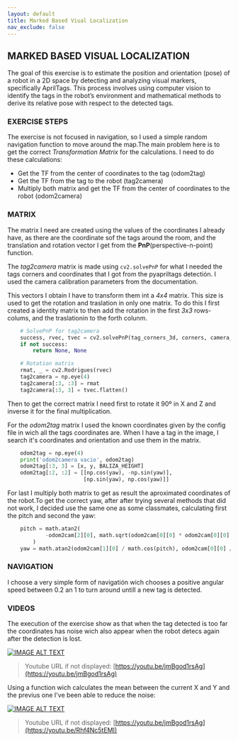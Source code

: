 ```yaml
---
layout: default
title: Marked Based Viual Localization
nav_exclude: false
---
```


## MARKED BASED VISUAL LOCALIZATION

The goal of this exercise is to estimate the position and orientation (pose) of a robot in a 2D space by detecting and analyzing visual markers, specifically AprilTags. This process involves using computer vision to identify the tags in the robot’s environment and mathematical methods to derive its relative pose with respect to the detected tags.

### EXERCISE STEPS

The exercise is not focused in navigation, so I used a simple random navigation function to move around the map.The main problem here is to get the correct *Transformation Matrix* for the calculations. I need to do these calculations:

* Get the TF from the center of coordinates to the tag (odom2tag)
* Get the TF from the tag to the robot (tag2camera)
* Multiply both matrix and get the TF from the center of coordinates to the robot (odom2camera)

### MATRIX

The matrix I need are created using the values of the coordinates I already have, as there are the coordinate sof the tags around the room, and the translation and rotation vector I get from the **PnP**(perspective-n-point) function.

The *tag2camera* matrix is made using `cv2.solvePnP` for what I needed the tags corners and coordinates that I got from the pyapriltags detectión. I used the camera calibration parameters from the documentation.

This vectors I obtain I have to transform them int a *4x4* matrix. This size is used to get the rotation and traslation in only one matrix. To do this I first created a identity matrix to then add the rotation in the first *3x3* rows-colums, and the traslationin to the forth colunm.

```python
    # SolvePnP for tag2camera
    success, rvec, tvec = cv2.solvePnP(tag_corners_3d, corners, camera_matrix, dist_coeffs, flags=cv2.SOLVEPNP_IPPE_SQUARE)
    if not success:
        return None, None

    # Rotation matrix
    rmat, _ = cv2.Rodrigues(rvec)
    tag2camera = np.eye(4)
    tag2camera[:3, :3] = rmat
    tag2camera[:3, 3] = tvec.flatten()
```

Then to get the correct matrix I need first to rotate it 90º in X and Z and inverse it for the final multiplication.

For the *odom2tag* matrix I used the known coordinates given by the config file in wich all the tags coordinates are. When I have a tag in the image, I search it's coordinates and orientation and use them in the matrix.

```python
    odom2tag = np.eye(4)
    print('odom2camera vacio', odom2tag)
    odom2tag[:3, 3] = [x, y, BALIZA_HEIGHT]
    odom2tag[:2, :2] = [[np.cos(yaw), -np.sin(yaw)],
                        [np.sin(yaw), np.cos(yaw)]]
```

For last I multiply both matrix to get as result the aproximated coordinates of the robot.To get the correct yaw, after after trying several methods that did not work, I decided use the same one as some classmates, calculating first the pitch and second the yaw:

```python
    pitch = math.atan2(
            -odom2cam[2][0], math.sqrt(odom2cam[0][0] * odom2cam[0][0] + odom2cam[1][0] * odom2cam[1][0])
        )
    yaw = math.atan2(odom2cam[1][0] / math.cos(pitch), odom2cam[0][0] / math.cos(pitch)) + math.pi/2
```

### NAVIGATION

I choose a very simple form of navigatión wich chooses a positive angular speed between 0.2 an 1 to turn around untill a new tag is detected.

### VIDEOS

The execution of the exercise show as that when the tag detected is too far the coordinates has noise wich also appear when the robot detecs again after the detection is lost.

[![IMAGE ALT TEXT](http://img.youtube.com/vi/jmBgod1rsAg/0.jpg)](https://youtu.be/jmBgod1rsAg "Auto Parking")

> Youtube URL if not displayed: [https://youtu.be/jmBgod1rsAg](https://youtu.be/jmBgod1rsAg)

Using a function wich calculates the mean between the current X and Y and the previus one I've been able to reduce the noise:

[![IMAGE ALT TEXT](http://img.youtube.com/vi/Rhf4Nc5tEMI/0.jpg)](https://youtu.be/Rhf4Nc5tEMI "Auto Parking")

> Youtube URL if not displayed: [https://youtu.be/jmBgod1rsAg](https://youtu.be/Rhf4Nc5tEMI)